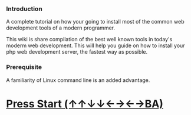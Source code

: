 ### Introduction

A complete tutorial on how your going to install most of the common web development tools of a modern programmer.

This wiki is share compilation of the best well known tools in today's moderm web development. This will help you guide on how to install your php web development server, the fastest way as possible.

### Prerequisite

A familiarity of Linux command line is an added advantage.


# [Press Start (↑↑↓↓←→←→BA)](https://github.com/pokoot/tools/wiki)



